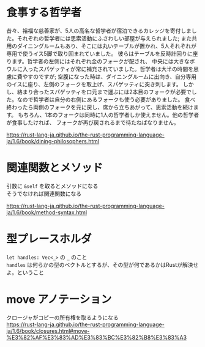 # 食事する哲学者

昔々、裕福な慈善家が、5人の高名な哲学者が宿泊できるカレッジを寄付しました。それぞれの哲学者には思索活動にふさわしい部屋が与えられました; また共用のダイニングルームもあり、そこには丸いテーブルが置かれ、5人それぞれが専用で使うイス5脚で取り囲まれていました。 彼らはテーブルを反時計回りに座ります。哲学者の左側にはそれぞれ金のフォークが配され、 中央には大きなボウルに入ったスパゲッティが常に補充されていました。哲学者は大半の時間を思慮に費やすのですが; 空腹になった時は、ダイニングルームに出向き、自分専用のイスに座り、左側のフォークを取上げ、スパゲッティに突き刺します。 しかし、絡まり合ったスパゲッティを口元まで運ぶには2本目のフォークが必要でした。なので哲学者は自分の右側にあるフォークも使う必要がありました。 食べ終わったら両側のフォークを元に戻し、席から立ちあがって、思索活動を続けます。 もちろん、1本のフォークは同時に1人の哲学者しか使えません。他の哲学者が食事したければ、 フォークが再び戻されるまで待たねばなりません。

https://rust-lang-ja.github.io/the-rust-programming-language-ja/1.6/book/dining-philosophers.html

# 関連関数とメソッド
引数に `&self` を取るとメソッドになる  
そうでなければ関連関数になる

https://rust-lang-ja.github.io/the-rust-programming-language-ja/1.6/book/method-syntax.html

# 型プレースホルダ
`let handles: Vec<_>` の `_` のこと  
`handles` は何らかの型のベクトルとするが、その型が何であるかはRustが解決せよ。ということ

# move アノテーション
クロージャがコピーの所有権を取るようになる  
https://rust-lang-ja.github.io/the-rust-programming-language-ja/1.6/book/closures.html#move-%E3%82%AF%E3%83%AD%E3%83%BC%E3%82%B8%E3%83%A3
